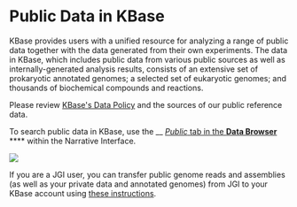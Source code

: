 # Public Data in KBase

KBase provides users with a unified resource for analyzing a range of public data together with the data generated from their own experiments. The data in KBase, which includes public data from various public sources as well as internally-generated analysis results, consists of an extensive set of prokaryotic annotated genomes; a selected set of eukaryotic genomes; and thousands of biochemical compounds and reactions.

Please review [KBase's Data Policy](https://www.kbase.us/about/terms-and-conditions-v2/#data\_policy) and the sources of our public reference data.

To search public data in KBase, use the __ [_Public_ tab in the **Data Browser** ](../getting-started/narrative/explore-data.md) **** within the Narrative Interface.

![](<../.gitbook/assets/selectingpublictab\_databrowser (1).gif>)

If you are a JGI user, you can transfer public genome reads and assemblies (as well as your private data and annotated genomes) from JGI to your KBase account using [these instructions](jgi-transfer.md).
